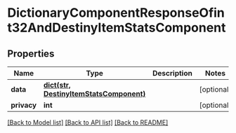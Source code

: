 # DictionaryComponentResponseOfint32AndDestinyItemStatsComponent

## Properties
Name | Type | Description | Notes
------------ | ------------- | ------------- | -------------
**data** | [**dict(str, DestinyItemStatsComponent)**](DestinyItemStatsComponent.md) |  | [optional] 
**privacy** | **int** |  | [optional] 

[[Back to Model list]](../README.md#documentation-for-models) [[Back to API list]](../README.md#documentation-for-api-endpoints) [[Back to README]](../README.md)


